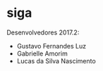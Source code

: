 # siga

Desenvolvedores 2017.2:
- Gustavo Fernandes Luz
- Gabrielle Amorim
- Lucas da Silva Nascimento
